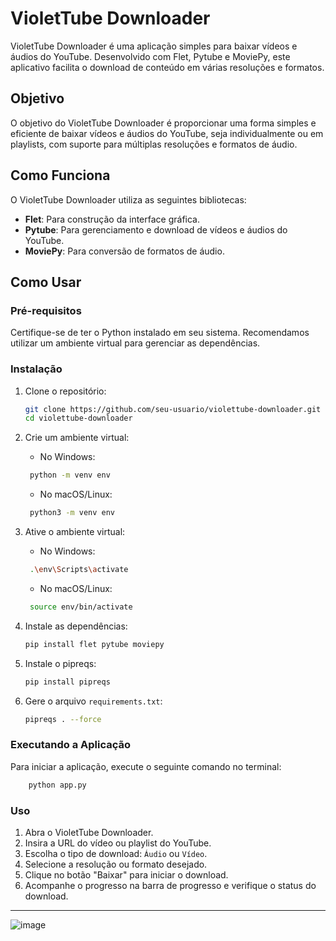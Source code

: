 # VioletTube Downloader

VioletTube Downloader é uma aplicação simples para baixar vídeos e áudios do YouTube. Desenvolvido com Flet, Pytube e MoviePy, este aplicativo facilita o download de conteúdo em várias resoluções e formatos.

## Objetivo

O objetivo do VioletTube Downloader é proporcionar uma forma simples e eficiente de baixar vídeos e áudios do YouTube, seja individualmente ou em playlists, com suporte para múltiplas resoluções e formatos de áudio.

## Como Funciona

O VioletTube Downloader utiliza as seguintes bibliotecas:

- **Flet**: Para construção da interface gráfica.
- **Pytube**: Para gerenciamento e download de vídeos e áudios do YouTube.
- **MoviePy**: Para conversão de formatos de áudio.

## Como Usar

### Pré-requisitos

Certifique-se de ter o Python instalado em seu sistema. Recomendamos utilizar um ambiente virtual para gerenciar as dependências.

### Instalação

1. Clone o repositório:
   ```bash
   git clone https://github.com/seu-usuario/violettube-downloader.git
   cd violettube-downloader
   ```
2. Crie um ambiente virtual:
   - No Windows:
    ```bash
     python -m venv env
    ```
   - No macOS/Linux:
    ```bash
     python3 -m venv env
    ```

3. Ative o ambiente virtual:
   - No Windows:
    ```bash
     .\env\Scripts\activate
    ```
   - No macOS/Linux:
    ```bash
     source env/bin/activate
    ```

4. Instale as dependências:
   ```bash
   pip install flet pytube moviepy
   ```

5. Instale o pipreqs:
   ```bash
   pip install pipreqs
   ```

6. Gere o arquivo `requirements.txt`:
   ```bash
   pipreqs . --force
   ```

### Executando a Aplicação

Para iniciar a aplicação, execute o seguinte comando no terminal:
    
```bash
    python app.py 
```

### Uso

1. Abra o VioletTube Downloader.
2. Insira a URL do vídeo ou playlist do YouTube.
3. Escolha o tipo de download: `Áudio` ou `Vídeo`.
4. Selecione a resolução ou formato desejado.
5. Clique no botão "Baixar" para iniciar o download.
6. Acompanhe o progresso na barra de progresso e verifique o status do download.

---

![image](https://github.com/lucenfort/violettube-downloader/assets/55037889/4cce489c-63fe-4eb5-8299-ae57f3f65d9d)

